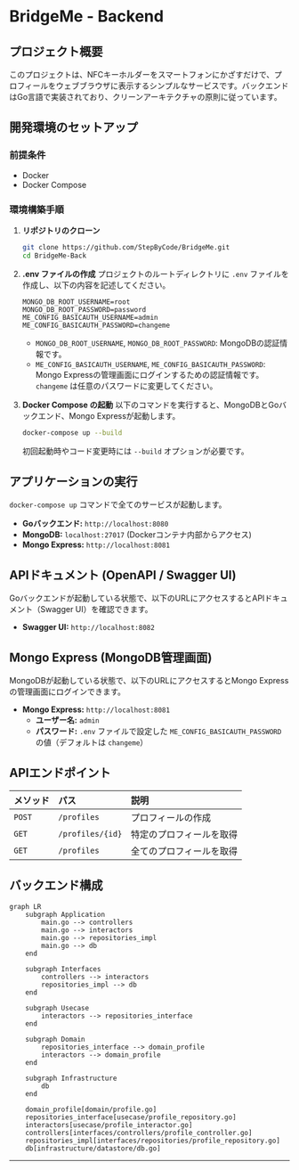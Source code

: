# BridgeMe - Backend

## プロジェクト概要
このプロジェクトは、NFCキーホルダーをスマートフォンにかざすだけで、プロフィールをウェブブラウザに表示するシンプルなサービスです。バックエンドはGo言語で実装されており、クリーンアーキテクチャの原則に従っています。

## 開発環境のセットアップ

### 前提条件
- Docker
- Docker Compose

### 環境構築手順

1.  **リポジトリのクローン**
    ```bash
    git clone https://github.com/StepByCode/BridgeMe.git
    cd BridgeMe-Back
    ```

2.  **.env ファイルの作成**
    プロジェクトのルートディレクトリに `.env` ファイルを作成し、以下の内容を記述してください。
    ```env
    MONGO_DB_ROOT_USERNAME=root
    MONGO_DB_ROOT_PASSWORD=password
    ME_CONFIG_BASICAUTH_USERNAME=admin
    ME_CONFIG_BASICAUTH_PASSWORD=changeme
    ```
    *   `MONGO_DB_ROOT_USERNAME`, `MONGO_DB_ROOT_PASSWORD`: MongoDBの認証情報です。
    *   `ME_CONFIG_BASICAUTH_USERNAME`, `ME_CONFIG_BASICAUTH_PASSWORD`: Mongo Expressの管理画面にログインするための認証情報です。`changeme` は任意のパスワードに変更してください。

3.  **Docker Compose の起動**
    以下のコマンドを実行すると、MongoDBとGoバックエンド、Mongo Expressが起動します。
    ```bash
    docker-compose up --build
    ```
    初回起動時やコード変更時には `--build` オプションが必要です。

## アプリケーションの実行

`docker-compose up` コマンドで全てのサービスが起動します。

-   **Goバックエンド:** `http://localhost:8080`
-   **MongoDB:** `localhost:27017` (Dockerコンテナ内部からアクセス)
-   **Mongo Express:** `http://localhost:8081`

## APIドキュメント (OpenAPI / Swagger UI)

Goバックエンドが起動している状態で、以下のURLにアクセスするとAPIドキュメント（Swagger UI）を確認できます。

-   **Swagger UI:** `http://localhost:8082`

## Mongo Express (MongoDB管理画面)

MongoDBが起動している状態で、以下のURLにアクセスするとMongo Expressの管理画面にログインできます。

-   **Mongo Express:** `http://localhost:8081`
    *   **ユーザー名:** `admin`
    *   **パスワード:** `.env` ファイルで設定した `ME_CONFIG_BASICAUTH_PASSWORD` の値（デフォルトは `changeme`）

## APIエンドポイント

| メソッド | パス           | 説明           |
| :------- | :------------- | :------------- |
| `POST`   | `/profiles`    | プロフィールの作成 |
| `GET`    | `/profiles/{id}` | 特定のプロフィールを取得 |
| `GET`    | `/profiles`    | 全てのプロフィールを取得 |

## バックエンド構成

```mermaid
graph LR
    subgraph Application
        main.go --> controllers
        main.go --> interactors
        main.go --> repositories_impl
        main.go --> db
    end

    subgraph Interfaces
        controllers --> interactors
        repositories_impl --> db
    end

    subgraph Usecase
        interactors --> repositories_interface
    end

    subgraph Domain
        repositories_interface --> domain_profile
        interactors --> domain_profile
    end

    subgraph Infrastructure
        db
    end

    domain_profile[domain/profile.go]
    repositories_interface[usecase/profile_repository.go]
    interactors[usecase/profile_interactor.go]
    controllers[interfaces/controllers/profile_controller.go]
    repositories_impl[interfaces/repositories/profile_repository.go]
    db[infrastructure/datastore/db.go]
```

---
